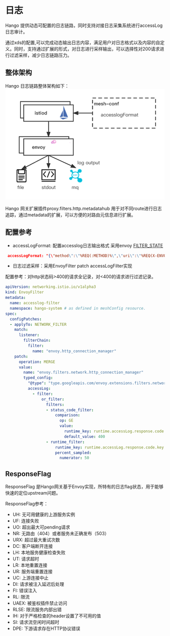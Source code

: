 # 日志

Hango 提供动态可配置的日志链路，同时支持对接日志采集系统进行accessLog日志审计。

通过xds的配置,可以完成动态输出日志内容，满足用户对日志格式以及内容的自定义。同时，支持通过扩展的形式，对日志进行采样输出，可以选择性对200请求进行过滤采样，减少日志链路压力。

## 整体架构

Hango 日志链路整体架构如下：
![](img/log-arc.png)

Hango 网关扩展插件proxy.filters.http.metadatahub 用于对不同route进行日志追踪，通过metadata的扩展，可以方便的对路由元信息进行扩展。

## 配置参考

* accessLogFormat: 配置accesslog日志输出格式
采用envoy [FILTER_STATE](https://www.envoyproxy.io/docs/envoy/v1.24.0/configuration/observability/access_log/usage.html?highlight=filter_state)

```json
 accessLogFormat: "{\"method\":\"%REQ(:METHOD)%\",\"uri\":\"%REQ(X-ENVOY-ORIGINAL-PATH?:PATH)%\",\"protocol\":\"%PROTOCOL%\",\"duration\":\"%DURATION%\",\"respCode\":\"%RESPONSE_CODE%\",\"userIp\":\"%DOWNSTREAM_REMOTE_ADDRESS_WITHOUT_PORT%\",\"xffIp\":\"%REQ(X-FORWARDED-FOR)%\",\"requestId\":\"%REQ(X-REQUEST-ID)%\",\"time\":\"%START_TIME(%s%3f)%\",\"upstreamHost\":\"%UPSTREAM_HOST%\",\"originHost\":\"%FILTER_STATE(x-envoy-origin-host:PLAIN)%\",\"originMethod\":\"%FILTER_STATE(x-envoy-origin-method:PLAIN)%\",\"originPath\":\"%FILTER_STATE(x-envoy-origin-path:PLAIN)%\",\"originStatus\":\"%FILTER_STATE(x-envoy-origin-status:PLAIN)%\",\"upstreamServiceTime\":\"%RESP(X-ENVOY-UPSTREAM-SERVICE-TIME)%\",\"cacheStatus\":\"%RESP(X-Cache-Status)%\",\"fuseStatus\":\"%RESP(X-Envoy-Circuitbreaking)%\",\"downgradeStatus\":\"%RESP(X-Downgrade-Status)%\",\"secureStatus\":\"%RESP(X-Secure-Status)%\",\"userAgent\":\"%REQ(USER-AGENT)%\",\"remoteUser\":\"%REQ(REMOTE-USER)%\",\"bodyBytesSent\":\"%BYTES_SENT%\",\"httpReferer\":\"%REQ(HTTP-REFERER)%\",\"requestAuthority\":\"%REQ(:AUTHORITY)%\",\"clusterName\":\"%FILTER_STATE(qz_cluster_name:PLAIN)%\",\"serviceName\":\"%FILTER_STATE(qz_svc_id:PLAIN)%\",\"apiId\":\"%FILTER_STATE(qz_api_id:PLAIN)%\",\"apiName\":\"%FILTER_STATE(qz_api_name:PLAIN)%\",\"responseFlags\":\"%RESPONSE_FLAGS%\",\"projectId\":\"%FILTER_STATE(qz_project_id:PLAIN)%\"}\n"
```

* 日志过滤采样：采用EnvoyFilter patch accessLogFilter实现

配置参考：对http状态码>400的请求全记录，对<400的请求进行过滤记录。

```yaml
apiVersion: networking.istio.io/v1alpha3
kind: EnvoyFilter
metadata:
  name: accesslog-filter
  namespace: hango-system # as defined in meshConfig resource.
spec:
  configPatches:
  - applyTo: NETWORK_FILTER
    match:
      listener:
        filterChain:
          filter:
            name: "envoy.http_connection_manager"
    patch:
      operation: MERGE
      value:
        name: "envoy.filters.network.http_connection_manager"
        typed_config:
          "@type": "type.googleapis.com/envoy.extensions.filters.network.http_connection_manager.v3.HttpConnectionManager"
          accessLog:
            - filter:
                or_filter:
                  filters:
                  - status_code_filter:
                      comparison:
                        op: GE
                        value:
                          runtime_key: runtime.accessLog.response.code.key
                          default_value: 400
                  - runtime_filter:
                      runtime_key: runtime.accessLog.response.code.key
                      percent_sampled:
                        numerator: 50
```

## ResponseFlag

ResponseFlag 是Hango网关基于Envoy实现，所特有的日志flag状态，用于能够快速的定位upstream问题。

ResponseFlag参考：

* UH: 无可用健康的上游服务实例
* UF: 连接失败
* UO: 超出最大可pending请求
* NR: 无路由（404）或者服务未正确发布（503）
* URX: 超过最大重试次数
* DC: 客户端断开连接
* LH: 本地服务健康检查失败
* UT: 请求超时
* LR: 本地重置连接
* UR: 服务端重置连接
* UC: 上游连接中止
* DI: 请求被注入延迟后处理
* FI: 错误注入
* RL: 限流
* UAEX: 被鉴权插件禁止访问
* RLSE: 限流服务内部出错
* IH: 对于严格检查的header设置了不可用的值
* SI: 请求流空闲时间超时
* DPE: 下游请求存在HTTP协议错误